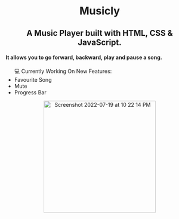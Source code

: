 <h1 align="center"> Musicly </h1>
<h2 align="center"> A Music Player built with HTML, CSS & JavaScript.</h2>
<h4>It allows you to go forward, backward, play and pause a song.</h4>

<ul>💻 Currently Working On New Features:
  <li>Favourite Song</li>
  <li>Mute</li>
  <li>Progress Bar</li>
</ul>
<p align="center"><img  width="300" alt="Screenshot 2022-07-19 at 10 22 14 PM" src="https://user-images.githubusercontent.com/91233999/179811961-c41b2e63-51b7-4a9b-b39e-50e49833e314.png"></p>
